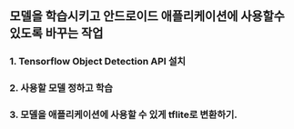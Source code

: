 ## 모델을 학습시키고 안드로이드 애플리케이션에 사용할수 있도록 바꾸는 작업

### 1. Tensorflow Object Detection API 설치 

### 2. 사용할 모델 정하고 학습

### 3. 모델을 애플리케이션에 사용할 수 있게 tflite로 변환하기.

